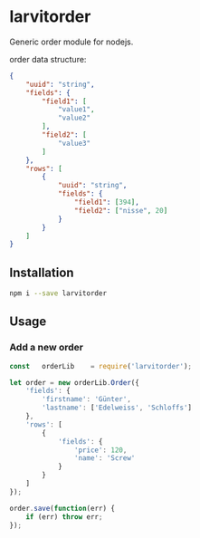 # larvitorder

Generic order module for nodejs.

order data structure:
```json
{
	"uuid": "string",
	"fields": {
		"field1": [
			"value1",
			"value2"
		],
		"field2": [
			"value3"
		]
	},
	"rows": [
		{
			"uuid": "string",
			"fields": {
				"field1": [394],
				"field2": ["nisse", 20]
			}
		}
	]
}
```

## Installation

```bash
npm i --save larvitorder
```

## Usage

### Add a new order

```javascript
const	orderLib	= require('larvitorder');

let order = new orderLib.Order({
	'fields': {
		'firstname': 'Günter',
		'lastname': ['Edelweiss', 'Schloffs']
	},
	'rows': [
		{
			'fields': {
				'price': 120,
				'name': 'Screw'
			}
		}
	]
});

order.save(function(err) {
	if (err) throw err;
});
```
